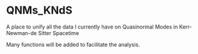 # QNMs_KNdS
A place to unify all the data I currently have on Quasinormal Modes in Kerr-Newman-de Sitter Spacetime

Many functions will be added to facilitate the analysis.
